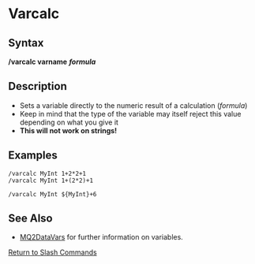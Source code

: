 # Varcalc

## Syntax

**/varcalc varname** _**formula**_

## Description

* Sets a variable directly to the numeric result of a calculation \(_formula_\)
* Keep in mind that the type of the variable may itself reject this value depending on what you give it
* **This will not work on strings!**

## Examples

```text
/varcalc MyInt 1+2*2+1
/varcalc MyInt 1+(2*2)+1

/varcalc MyInt ${MyInt}+6
```

## See Also

* [MQ2DataVars](../../documentation/mq2datavars.md) for further information on variables.

[Return to Slash Commands](../slash-commands/)


